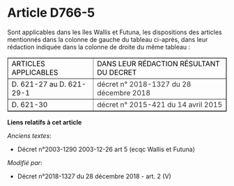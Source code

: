 # Article D766-5

Sont applicables dans les îles Wallis et Futuna, les dispositions des articles mentionnés dans la colonne de gauche du
tableau ci-après, dans leur rédaction indiquée dans la colonne de droite du même tableau :

<table cellspacing="1" border="1" cellpadding="1">
  <tbody>
    <tr>
      <td>
        <font color="#000000">ARTICLES APPLICABLES</font>
      </td>
      <td>
        <font color="#000000">DANS LEUR RÉDACTION RÉSULTANT DU DECRET</font>
      </td>
    </tr>
    <tr>
      <td>D. 621-27 au D. 621-29-1</td>
      <td>
        <font color="#333333">décret n° 2018-1327 du 28 décembre 2018 </font>
      </td>
    </tr>
    <tr>
      <td>D. 621-30</td>
      <td>
        <font color="#333333">décret n° 2015-421 du 14 avril 2015 </font>
      </td>
    </tr>
  </tbody>
</table>

**Liens relatifs à cet article**

_Anciens textes_:

  - Décret n°2003-1290 2003-12-26 art 5 (ecqc Wallis et Futuna)

_Modifié par_:

  - Décret n°2018-1327 du 28 décembre 2018 - art. 2 (V)
